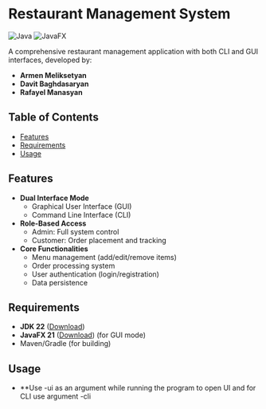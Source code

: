 # Restaurant Management System

![Java](https://img.shields.io/badge/Java-22-blue)
![JavaFX](https://img.shields.io/badge/JavaFX-21-orange)

A comprehensive restaurant management application with both CLI and GUI interfaces, developed by:
- **Armen Meliksetyan**
- **Davit Baghdasaryan** 
- **Rafayel Manasyan**

## Table of Contents
- [Features](#features)
- [Requirements](#requirements)
- [Usage](#usage)


## Features
- **Dual Interface Mode**
  - Graphical User Interface (GUI)
  - Command Line Interface (CLI)
- **Role-Based Access**
  - Admin: Full system control
  - Customer: Order placement and tracking
- **Core Functionalities**
  - Menu management (add/edit/remove items)
  - Order processing system
  - User authentication (login/registration)
  - Data persistence

## Requirements
- **JDK 22** ([Download](https://www.oracle.com/java/technologies/downloads/))
- **JavaFX 21** ([Download](https://gluonhq.com/products/javafx/)) (for GUI mode)
- Maven/Gradle (for building)


## Usage
- **Use -ui as an argument while running the program to open UI and for CLI use argument -cli
